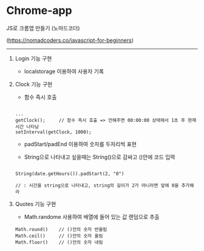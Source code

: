 # Chrome-app
JS로 크롬앱 만들기 (노마드코더)

(https://nomadcoders.co/javascript-for-beginners)



---

1. Login 기능 구현
  
    * localstorage 이용하여 사용자 기록



2. Clock 기능 구현

	* 함수 즉시 호출
	```
	
	...
	getClock(); 	// 함수 즉시 호출 => 안해주면 00:00:00 상태에서 1초 후 현재시간 나타남 
	setInterval(getClock, 1000);
	
	```

	* padStart/padEnd 이용하여 숫자를 두자리씩 표현

	* String으로 나타내고 싶을때는 String()으로 감싸고 ()안에 코드 입력

	```
	
	String(date.getHours()).padStart(2, "0")
	
	// : 시간을 string으로 나타내고, string의 길이가 2가 아니라면 앞에 0을 추가해라
	
	```



3. Quotes 기능 구현
	
	* Math.randome 사용하여 배열에 들어 있는 값 랜덤으로 추출

	```
	Math.round() 	// ()안의 숫자 반올림
	Math.ceil() 	// ()안의 숫자 올림
	Math.floor() 	// ()안의 숫자 내림

	```





 

	
